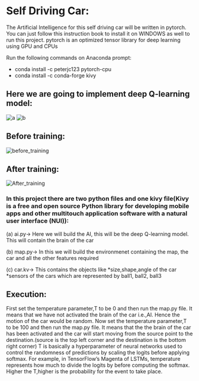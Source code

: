 # Self Driving Car:
The Artificial Intelligence for this self driving car will be written in pytorch. You can just follow this instruction book to install it on WINDOWS as well to run this project.
pytorch is an optimized tensor library for deep learning using GPU and CPUs

Run the following commands on Anaconda prompt:
* conda install -c peterjc123 pytorch-cpu
* conda install -c conda-forge kivy

## Here we are going to implement deep Q-learning model:

![a](https://user-images.githubusercontent.com/68856803/89107341-05ea4c00-d44e-11ea-81c2-4775a37fab56.png)
![b](https://user-images.githubusercontent.com/68856803/89107397-7c874980-d44e-11ea-815b-8049d4793f49.png)

## Before training:
![before_training](https://user-images.githubusercontent.com/68856803/89097444-95670f00-d3fc-11ea-8e18-943b2c19a574.gif)

## After training:
![After_training](https://user-images.githubusercontent.com/68856803/89101105-bd656b00-d41a-11ea-9191-9cffc711cc1e.gif)





### In this project there are two python files and one kivy file(Kivy is a free and open source Python library for developing mobile apps and other multitouch application software with a natural user interface (NUI)):
(a) ai.py-> Here we will build the AI, this will be the deep Q-learning model.  This will contain the brain of the car

(b) map.py-> In this we will build the environmenet containing the map, the car and all the other features required

(c) car.kv-> This contains the objects like 
*size,shape,angle of the car
*sensors of the cars which are represented by ball1, ball2, ball3



## Execution:
First set the temperature parameter,T to be 0 and then run the map.py file. It means that we have not activated the brain of the car i.e.,AI. Hence the motion of the car would be random.
Now set the  temperature parameter,T to be 100 and then run the map.py file. It means that the the brain of the car has been activated and the car will start moving from the source point to the destination.(source is the top left corner and the destination is the bottom right corner)
T is basically a hyperparameter of neural networks used to control the randomness of predictions by scaling the logits before applying softmax. For example, in TensorFlow’s Magenta of LSTMs, temperature represents how much to divide the logits by before computing the softmax. Higher the T,higher is the probability for the event to take place.
